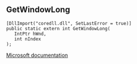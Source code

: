 ## GetWindowLong

```
[DllImport("coredll.dll", SetLastError = true)]
public static extern int GetWindowLong(
   IntPtr hWnd,
   int nIndex
);
```

[Microsoft documentation](https://docs.microsoft.com/en-us/windows/win32/api/winuser/nf-winuser-getwindowlongw)
